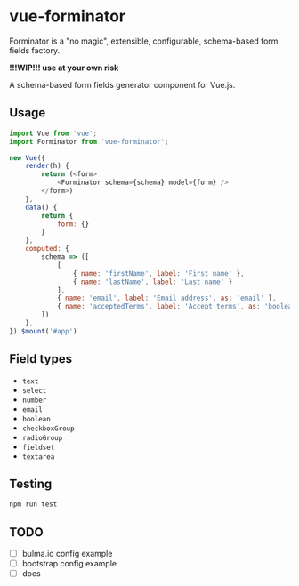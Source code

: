# vue-forminator

Forminator is a "no magic", extensible, configurable, schema-based form fields factory.

__!!!WIP!!! use at your own risk__

A schema-based form fields generator component for Vue.js.

## Usage

```javascript
import Vue from 'vue';
import Forminator from 'vue-forminator';

new Vue({
    render(h) {
        return (<form>
            <Forminator schema={schema} model={form} />
        </form>)
    },
    data() {
        return {
            form: {}
        }
    },
    computed: {
        schema => ([
            [
                { name: 'firstName', label: 'First name' },
                { name: 'lastName', label: 'Last name' }
            ],
            { name: 'email', label: 'Email address', as: 'email' },
            { name: 'acceptedTerms', label: 'Accept terms', as: 'boolean' },
        ])
    },
}).$mount('#app')
```

## Field types

- `text`
- `select`
- `number`
- `email`
- `boolean`
- `checkboxGroup`
- `radioGroup`
- `fieldset`
- `textarea`

## Testing

```bash
npm run test
```

## TODO

- [ ] bulma.io config example
- [ ] bootstrap config example
- [ ] docs